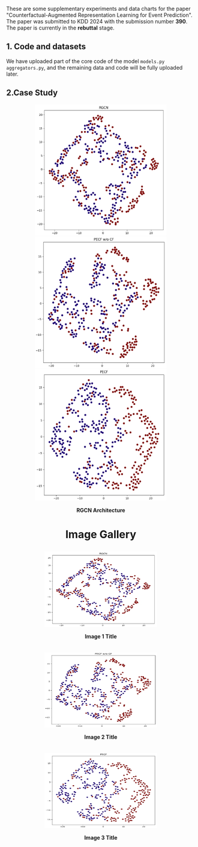 These are some supplementary experiments and data charts for the paper "Counterfactual-Augmented Representation Learning for Event Prediction". The paper was submitted to KDD 2024 with the submission number **390**. The paper is currently in the **rebuttal** stage.

## 1. Code and datasets

We have uploaded part of the core code of the model `models.py aggregators.py`, and the remaining data and code will be fully uploaded later.

## 2.Case Study
<div style="text-align:center;">
<img src="https://github.com/hucheng-IIE/PECF/blob/main/case_study/RGCN.png" width="350" height="350"/> <img src="https://github.com/hucheng-IIE/PECF/blob/main/case_study/PECF_wo_CF.png" width="350" height="350"> <img src="https://github.com/hucheng-IIE/PECF/blob/main/case_study/PECF.png" width="350" height="350">
<p style="text-align:center; font-weight:bold;">RGCN Architecture</p>
</div>

<!DOCTYPE html>
<html lang="en">
<head>
    <meta charset="UTF-8">
    <meta name="viewport" content="width=device-width, initial-scale=1.0">
    <title>Image Gallery</title>
</head>
<body>
    <h1 style="text-align:center;">Image Gallery</h1>
    <div style="display:flex; justify-content:center; flex-wrap:wrap;">
        <div style="margin:10px;">
            <img src="https://github.com/hucheng-IIE/PECF/blob/main/case_study/RGCN.png" alt="Image 1" width="300" height="200">
            <p style="text-align:center; font-weight:bold;">Image 1 Title</p>
        </div>
        <div style="margin:10px;">
            <img src="https://github.com/hucheng-IIE/PECF/blob/main/case_study/PECF_wo_CF.png" alt="Image 2" width="300" height="200">
            <p style="text-align:center; font-weight:bold;">Image 2 Title</p>
        </div>
        <div style="margin:10px;">
            <img src="https://github.com/hucheng-IIE/PECF/blob/main/case_study/PECF.png" alt="Image 3" width="300" height="200">
            <p style="text-align:center; font-weight:bold;">Image 3 Title</p>
        </div>
    </div>
</body>
</html>

